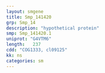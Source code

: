```yaml
---
layout: smgene
title: Smp_141420
grp: Smp_14
description: "hypothetical protein"
smp: Smp_141420.1
uniprot: "G4VTM6"
length:   237
cdd: "COG1333, cl09125"
kk: ns
categories: sm
---
```

